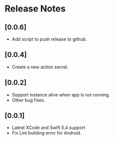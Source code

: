 # Release Notes

## [0.0.6]

- Add script to push release to github.

## [0.0.4]

- Create a new action secret.

## [0.0.2]

- Support instance alive when app is not running.
- Other bug fixes.

## [0.0.1]

- Latest XCode and Swift 5.4 support
- Fix Lint building error for Android.

